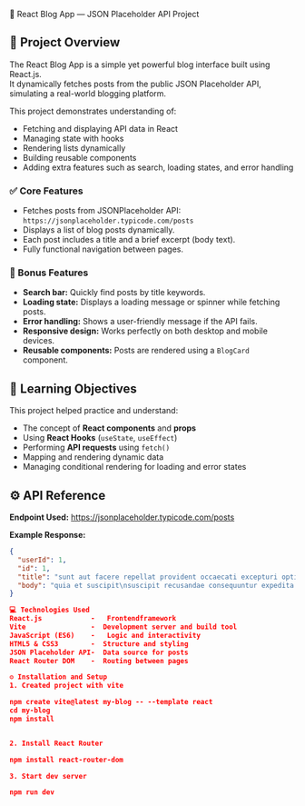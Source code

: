 📰 React Blog App — JSON Placeholder API Project

## 📖 Project Overview
The React Blog App is a simple yet powerful blog interface built using React.js.  
It dynamically fetches posts from the public JSON Placeholder API, simulating a real-world blogging platform.

This project demonstrates understanding of:
- Fetching and displaying API data in React
- Managing state with hooks
- Rendering lists dynamically
- Building reusable components
- Adding extra features such as search, loading states, and error handling


### ✅ Core Features
- Fetches posts from JSONPlaceholder API:  
  `https://jsonplaceholder.typicode.com/posts`
- Displays a list of blog posts dynamically.
- Each post includes a title and a brief excerpt (body text).
- Fully functional navigation between pages.

### 🌟 Bonus Features
- **Search bar:** Quickly find posts by title keywords.
- **Loading state:** Displays a loading message or spinner while fetching posts.
- **Error handling:** Shows a user-friendly message if the API fails.
- **Responsive design:** Works perfectly on both desktop and mobile devices.
- **Reusable components:** Posts are rendered using a `BlogCard` component.


## 🧠 Learning Objectives
This project helped practice and understand:
- The concept of **React components** and **props**
- Using **React Hooks** (`useState`, `useEffect`)
- Performing **API requests** using `fetch()`
- Mapping and rendering dynamic data
- Managing conditional rendering for loading and error states


## ⚙️ API Reference

**Endpoint Used:**
https://jsonplaceholder.typicode.com/posts


**Example Response:**
```json
{
  "userId": 1,
  "id": 1,
  "title": "sunt aut facere repellat provident occaecati excepturi optio reprehenderit",
  "body": "quia et suscipit\nsuscipit recusandae consequuntur expedita et cum..."
}

💻 Technologies Used
React.js            -   Frontendframework                
Vite                -  Development server and build tool 
JavaScript (ES6)    -   Logic and interactivity           
HTML5 & CSS3        -  Structure and styling             
JSON Placeholder API-  Data source for posts             
React Router DOM    -  Routing between pages             

⚙️ Installation and Setup
1. Created project with vite

npm create vite@latest my-blog -- --template react
cd my-blog
npm install


2. Install React Router

npm install react-router-dom

3. Start dev server

npm run dev


